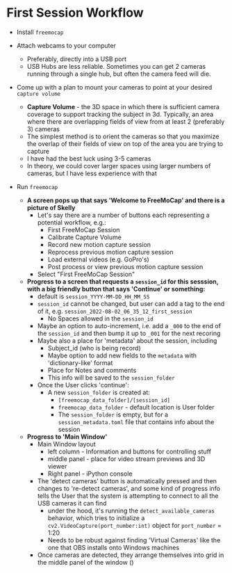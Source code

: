 # First Session Workflow

- Install `freemocap`
- Attach webcams to your computer
    - Preferably, directly into a USB port
    - USB Hubs are less reliable. Sometimes you can get 2 cameras running through a single hub, but often the camera feed will die. 
- Come up with a plan to mount your cameras to point at your desired `capture volume`
    - **Capture Volume** - the 3D space in which there is sufficient camera coverage to support tracking the subject in 3d. Typically, an area where there are overlapping fields of view from at least 2 (preferably 3) cameras
    - The simplest method is to orient the cameras so that you maximize the overlap of their fields of view on top of the area you are trying to capture
    - I have had the best luck using 3-5 cameras
    - In theory, we could cover larger spaces using larger numbers of cameras, but I have less experience with that
    
- Run `freemocap`
    - **A screen pops up that says 'Welcome to FreeMoCap' and there is a picture of Skelly**
        - Let's say there are a number of buttons each representing a potential workflow, e.g.:
            - First FreeMoCap Session
            - Calibrate Capture Volume
            - Record new motion capture session
            - Reprocess previous motion capture session
            - Load external videos (e.g. GoPro's)
            - Post process or view previous motion capture session
        - Select "First FreeMoCap Session"
    - **Progress to a screen that requests a `session_id` for this sesssion, with a big friendly button that says 'Continue' or something:**
        - default is `session_YYYY-MM-DD_HH_MM_SS`
        - `session_id` cannot be changed, but user can add a tag to the end of it, e.g. `session_2022-08-02_06_35_12_first_session`
            - No Spaces allowed in the `session_id`
        - Maybe an option to auto-increment, i.e. add a `_000` to the end of the `session_id` and then bump it up to `_001` for the next recoring
        - Maybe also a place for 'metadata' about the session, including
            - Subject_id (who is being record)
            - Maybe option to add new fields to the `metadata` with 'dictionary-like' format
            - Place for Notes and comments
            - This info will be saved to the `session_folder`
        - Once the User clicks 'continue':
            - A new `session_folder` is created at:
                - `[freemocap_data_folder]/[session_id]`
                - `freemocap_data_folder` - default location is User folder
                - The `session_folder` is empty, but for a `session_metadata.toml` file that contains info about the session
    - **Progress to 'Main Window'**
        - Main Window layout
            - left column - Information and buttons for controlling stuff
            - middle panel - place for video stream previews and 3D viewer
            - Right panel - iPython console
        - The 'detect cameras' button is automatically pressed and then changes to 're-detect cameras', and some kind of progress info tells the User that the system is attempting to connect to all the USB cameras it can find
            - under the hood, it's running the `detect_available_cameras` behavior, which tries to initialize a `cv2.VideoCapture(port_number:int)` object for `port_number` = 1:20
            - Needs to be robust against finding 'Virtual Cameras' like the one that OBS installs onto Windows machines
        - Once cameras are detected, they arrange themselves into grid in the middle panel of the window ()